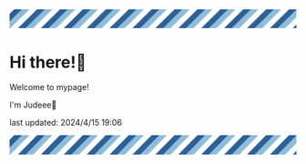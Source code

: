 <!-- Header image -->
<img src="./pokemon/pokemon_36.png" width="1000">

# Hi there!👋

Welcome to mypage!

I'm Judeee🐷

last updated: 2024/4/15 19:06

<!-- Footer image -->
<img src="./pokemon/pokemon_36.png" width="1000">
